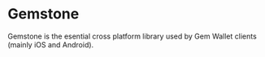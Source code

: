 # Gemstone

Gemstone is the esential cross platform library used by Gem Wallet clients (mainly iOS and Android).
